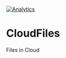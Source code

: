 [![Analytics](https://myproj8-371318.appspot.com/UA-90998288-1/welcome-page)](https://github.com/AkaEra/ga-beacon)

# CloudFiles
Files in Cloud
